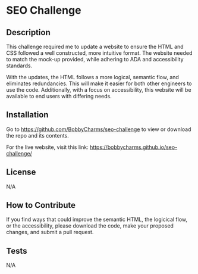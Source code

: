 # SEO Challenge 

## Description

This challenge required me to update a website to ensure the HTML and CSS followed a well constructed, more intuitive format. The website needed to match the mock-up provided, while adhering to ADA and accessibility standards. 

With the updates, the HTML follows a more logical, semantic flow, and eliminates redundancies. This will make it easier for both other engineers to use the code. Additionally, with a focus on accessibility, this website will be available to end users with differing needs. 

## Installation

Go to https://github.com/BobbyCharms/seo-challenge to view or download the repo and its contents. 

For the live website, visit this link: https://bobbycharms.github.io/seo-challenge/

## License

N/A

## How to Contribute

If you find ways that could improve the semantic HTML, the logicical flow, or the accessibility, please download the code, make your proposed changes, and submit a pull request. 

## Tests

N/A